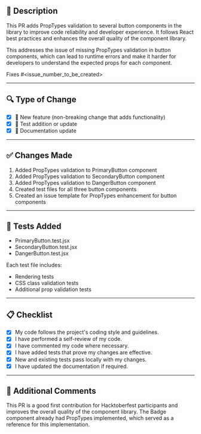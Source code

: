 ## 📝 Description

This PR adds PropTypes validation to several button components in the library to improve code reliability and developer experience. It follows React best practices and enhances the overall quality of the component library.

This addresses the issue of missing PropTypes validation in button components, which can lead to runtime errors and make it harder for developers to understand the expected props for each component.

Fixes #<issue_number_to_be_created>

---

## 🔍 Type of Change

- [x] 🚀 New feature (non-breaking change that adds functionality)
- [x] 🧪 Test addition or update
- [x] 🧾 Documentation update

---

## ✅ Changes Made

1. Added PropTypes validation to PrimaryButton component
2. Added PropTypes validation to SecondaryButton component
3. Added PropTypes validation to DangerButton component
4. Created test files for all three button components
5. Created an issue template for PropTypes enhancement for button components

---

## 🧪 Tests Added

- PrimaryButton.test.jsx
- SecondaryButton.test.jsx
- DangerButton.test.jsx

Each test file includes:
- Rendering tests
- CSS class validation tests
- Additional prop validation tests

---

## 📋 Checklist

- [x] My code follows the project's coding style and guidelines.
- [x] I have performed a self-review of my code.
- [x] I have commented my code where necessary.
- [x] I have added tests that prove my changes are effective.
- [x] New and existing tests pass locally with my changes.
- [x] I have updated the documentation if required.

---

## 💬 Additional Comments

This PR is a good first contribution for Hacktoberfest participants and improves the overall quality of the component library. The Badge component already had PropTypes implemented, which served as a reference for this implementation.